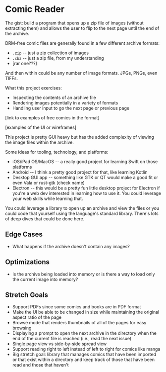 # Comic Reader

The gist: build a program that opens up a zip file of images (without extracting them) and allows the user to flip to the next page until the end of the archive.

DRM-free comic files are generally found in a few different archive formats:
- `.zip` -- just a zip collection of images
- `.cbz` -- just a zip file, from my understanding
- [rar one???]

And then within could be any number of image formats. JPGs, PNGs, even TIFFs.

What this project exercises:

- Inspecting the contents of an archive file
- Rendering images potentially in a variety of formats
- Handling user input to go the next page or previous page


[link to examples of free comics in the format]

[examples of the UI or wireframes]

This project is pretty GUI heavy but has the added complexity of viewing the image files within the archive.

Some ideas for tooling, technology, and platforms:
- iOS/iPad OS/MacOS -- a really good project for learning Swift on those platforms
- Android -- I think a pretty good project for that, like learning Kotlin
- Desktop GUI app -- something like GTK or QT would make a good fit or even Vala or rust-gtk (check name)
- Electron -- this would be a pretty fun little desktop project for Electron if you're a web dev interested in learning how to use it. You could leverage your web skills while learning that.

You could leverage a library to open up an archive and view the files or you could code that yourself using the language's standard library. There's lots of deep dives that could be done here.

## Edge Cases

- What happens if the archive doesn't contain any images?

## Optimizations

- Is the archive being loaded into memory or is there a way to load only the current image into memory?

## Stretch Goals

- Support PDFs since some comics and books are in PDF format
- Make the UI be able to be changed in size while maintaining the original aspect ratio of the page
- Browse mode that renders thumbnails of all of the pages for easy browsing
- Displaying a prompt to open the next archive in the directory when the end of the current file is reached (i.e., read the next issue)
- Single page view vs side-by-side spread view
- Support reading right to left instead of left to right for comics like manga
- Big stretch goal: library that manages comics that have been imported or that exist within a directory and keep track of those that have been read and those that haven't
